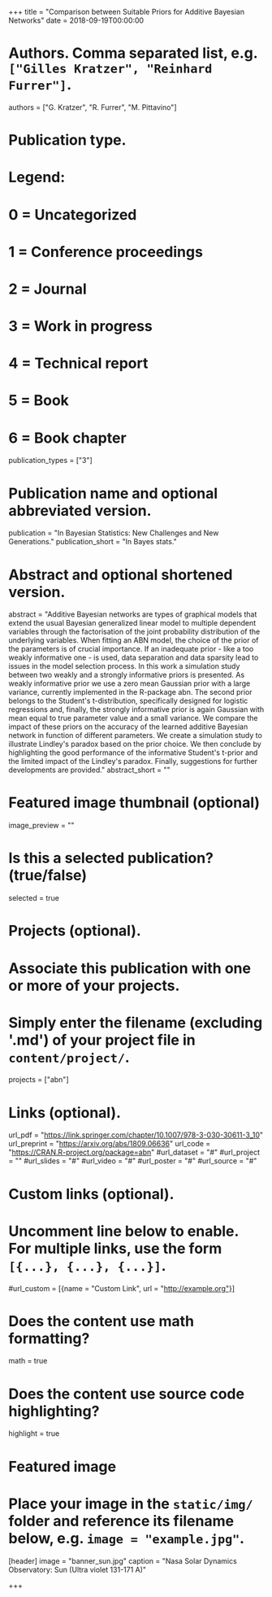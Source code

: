 +++
title = "Comparison between Suitable Priors for Additive Bayesian Networks"
date = 2018-09-19T00:00:00

# Authors. Comma separated list, e.g. `["Gilles Kratzer", "Reinhard Furrer"]`.
authors = ["G. Kratzer", "R. Furrer", "M. Pittavino"]

# Publication type.
# Legend:
# 0 = Uncategorized
# 1 = Conference proceedings
# 2 = Journal
# 3 = Work in progress
# 4 = Technical report
# 5 = Book
# 6 = Book chapter
publication_types = ["3"]

# Publication name and optional abbreviated version.
publication = "In Bayesian Statistics: New Challenges and New Generations."
publication_short = "In Bayes stats."

# Abstract and optional shortened version.
abstract = "Additive Bayesian networks are types of graphical models that extend the usual Bayesian generalized linear model to multiple dependent variables through the factorisation of the joint probability distribution of the underlying variables. When fitting an ABN model, the choice of the prior of the parameters is of crucial importance. If an inadequate prior - like a too weakly informative one - is used, data separation and data sparsity lead to issues in the model selection process. In this work a simulation study between two weakly and a strongly informative priors is presented. As weakly informative prior we use a zero mean Gaussian prior with a large variance, currently implemented in the R-package abn. The second prior belongs to the Student's t-distribution, specifically designed for logistic regressions and, finally, the strongly informative prior is again Gaussian with mean equal to true parameter value and a small variance. We compare the impact of these priors on the accuracy of the learned additive Bayesian network in function of different parameters. We create a simulation study to illustrate Lindley's paradox based on the prior choice. We then conclude by highlighting the good performance of the informative Student's t-prior and the limited impact of the Lindley's paradox. Finally, suggestions for further developments are provided."
abstract_short = ""

# Featured image thumbnail (optional)
image_preview = ""

# Is this a selected publication? (true/false)
selected = true

# Projects (optional).
#   Associate this publication with one or more of your projects.
#   Simply enter the filename (excluding '.md') of your project file in `content/project/`.
projects = ["abn"]

# Links (optional).
url_pdf = "https://link.springer.com/chapter/10.1007/978-3-030-30611-3_10"
url_preprint = "https://arxiv.org/abs/1809.06636"
url_code = "https://CRAN.R-project.org/package=abn"
#url_dataset = "#"
#url_project = ""
#url_slides = "#"
#url_video = "#"
#url_poster = "#"
#url_source = "#"

# Custom links (optional).
#   Uncomment line below to enable. For multiple links, use the form `[{...}, {...}, {...}]`.
#url_custom = [{name = "Custom Link", url = "http://example.org"}]

# Does the content use math formatting?
math = true

# Does the content use source code highlighting?
highlight = true

# Featured image
# Place your image in the `static/img/` folder and reference its filename below, e.g. `image = "example.jpg"`.
[header]
image = "banner_sun.jpg"
caption = "Nasa Solar Dynamics Observatory: Sun (Ultra violet 131-171 A)"

+++
